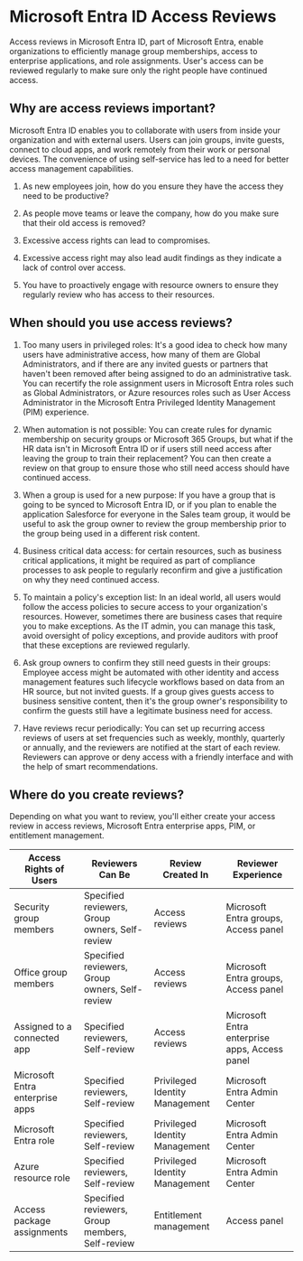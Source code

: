 # Microsoft Entra ID Access Reviews

Access reviews in Microsoft Entra ID, part of Microsoft Entra, enable organizations to efficiently manage group memberships, access to enterprise applications, and role assignments. User's access can be reviewed regularly to make sure only the right people have continued access.

## Why are access reviews important?

Microsoft Entra ID enables you to collaborate with users from inside your organization and with external users. Users can join groups, invite guests, connect to cloud apps, and work remotely from their work or personal devices. The convenience of using self-service has led to a need for better access management capabilities.

1) As new employees join, how do you ensure they have the access they need to be productive?

2) As people move teams or leave the company, how do you make sure that their old access is removed?

3) Excessive access rights can lead to compromises.

4) Excessive access right may also lead audit findings as they indicate a lack of control over access.

5) You have to proactively engage with resource owners to ensure they regularly review who has access to their resources.

## When should you use access reviews?

1) Too many users in privileged roles: It's a good idea to check how many users have administrative access, how many of them are Global Administrators, and if there are any invited guests or partners that haven't been removed after being assigned to do an administrative task. You can recertify the role assignment users in Microsoft Entra roles such as Global Administrators, or Azure resources roles such as User Access Administrator in the Microsoft Entra Privileged Identity Management (PIM) experience.

2) When automation is not possible: You can create rules for dynamic membership on security groups or Microsoft 365 Groups, but what if the HR data isn't in Microsoft Entra ID or if users still need access after leaving the group to train their replacement? You can then create a review on that group to ensure those who still need access should have continued access.

3) When a group is used for a new purpose: If you have a group that is going to be synced to Microsoft Entra ID, or if you plan to enable the application Salesforce for everyone in the Sales team group, it would be useful to ask the group owner to review the group membership prior to the group being used in a different risk content.

4) Business critical data access: for certain resources, such as business critical applications, it might be required as part of compliance processes to ask people to regularly reconfirm and give a justification on why they need continued access.

5) To maintain a policy's exception list: In an ideal world, all users would follow the access policies to secure access to your organization's resources. However, sometimes there are business cases that require you to make exceptions. As the IT admin, you can manage this task, avoid oversight of policy exceptions, and provide auditors with proof that these exceptions are reviewed regularly.

6) Ask group owners to confirm they still need guests in their groups: Employee access might be automated with other identity and access management features such lifecycle workflows based on data from an HR source, but not invited guests. If a group gives guests access to business sensitive content, then it's the group owner's responsibility to confirm the guests still have a legitimate business need for access.

7) Have reviews recur periodically: You can set up recurring access reviews of users at set frequencies such as weekly, monthly, quarterly or annually, and the reviewers are notified at the start of each review. Reviewers can approve or deny access with a friendly interface and with the help of smart recommendations.

## Where do you create reviews?

Depending on what you want to review, you'll either create your access review in access reviews, Microsoft Entra enterprise apps, PIM, or entitlement management.

| Access Rights of Users                | Reviewers Can Be               | Review Created In                      | Reviewer Experience                        |
|----------------------------------------|--------------------------------|----------------------------------------|--------------------------------------------|
| Security group members                 | Specified reviewers, Group owners, Self-review | Access reviews                 | Microsoft Entra groups, Access panel      |
| Office group members                   | Specified reviewers, Group owners, Self-review | Access reviews                 | Microsoft Entra groups, Access panel      |
| Assigned to a connected app            | Specified reviewers, Self-review | Access reviews                        | Microsoft Entra enterprise apps, Access panel |
| Microsoft Entra enterprise apps        | Specified reviewers, Self-review | Privileged Identity Management        | Microsoft Entra Admin Center              |
| Microsoft Entra role                   | Specified reviewers, Self-review | Privileged Identity Management        | Microsoft Entra Admin Center              |
| Azure resource role                    | Specified reviewers, Self-review | Privileged Identity Management        | Microsoft Entra Admin Center              |
| Access package assignments             | Specified reviewers, Group members, Self-review | Entitlement management | Access panel                              |
